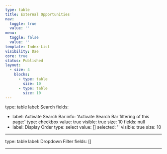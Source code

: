 ```yaml
---
type: table
title: External Opportunities
nav:
  toggle: true
  value: ''
menu:
  toggle: false
  value: ''
template: Index-List
visibility: Dae
core: true
status: Published
layout:
  - size: 4
    blocks:
      - type: table
        size: 10
      - type: table
        size: 10
---
```


type: table
label: Search
fields:
  - label: Activate Search Bar
    info: 'Activate Search Bar filtering of this page:'
    type: checkbox
    value: true
    visible: true
    size: 10
    fields: null
  - label: Display Order
    type: select
    value: []
    selected: ''
    visible: true
    size: 10

---

type: table
label: Dropdown Filter
fields: []

---
